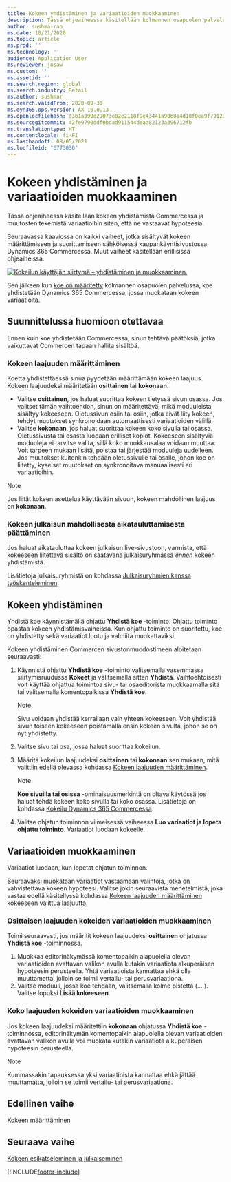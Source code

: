 ```yaml
---
title: Kokeen yhdistäminen ja variaatioiden muokkaaminen
description: Tässä ohjeaiheessa käsitellään kolmannen osapuolen palvelussa olevan kokeen yhdistämistä Dynamics 365 Commerceen ja kokeen variaatioiden muokkaamista.
author: sushma-rao
ms.date: 10/21/2020
ms.topic: article
ms.prod: ''
ms.technology: ''
audience: Application User
ms.reviewer: josaw
ms.custom: ''
ms.assetid: ''
ms.search.region: global
ms.search.industry: Retail
ms.author: sushmar
ms.search.validFrom: 2020-09-30
ms.dyn365.ops.version: AX 10.0.13
ms.openlocfilehash: d3b1a099e29073e82e2118f9e43441a9068a4d10f0ea9f79123b97d2b7d5c419
ms.sourcegitcommit: 42fe9790ddf0bdad911544deaa82123a396712fb
ms.translationtype: HT
ms.contentlocale: fi-FI
ms.lasthandoff: 08/05/2021
ms.locfileid: "6773030"
---
```

# <a name="connect-an-experiment-and-edit-variations"></a>Kokeen yhdistäminen ja variaatioiden muokkaaminen

Tässä ohjeaiheessa käsitellään kokeen yhdistämistä Commercessa ja muutosten tekemistä variaatioihin siten, että ne vastaavat hypoteesia. 

Seuraavassa kaaviossa on kaikki vaiheet, jotka sisältyvät kokeen määrittämiseen ja suorittamiseen sähköisessä kaupankäyntisivustossa Dynamics 365 Commercessa. Muut vaiheet käsitellään erillisissä ohjeaiheissa.

[ ![Kokeilun käyttäjän siirtymä – yhdistäminen ja muokkaaminen.](./media/experimentation_connect_edit.svg) ](./media/experimentation_connect_edit.svg#lightbox)

Sen jälkeen kun [koe on määritetty](experimentation-setup.md) kolmannen osapuolen palvelussa, koe yhdistetään Dynamics 365 Commercessa, jossa muokataan kokeen variaatioita.

## <a name="planning-considerations"></a>Suunnittelussa huomioon otettavaa

Ennen kuin koe yhdistetään Commercessa, sinun tehtävä päätöksiä, jotka vaikuttavat Commercen tapaan hallita sisältöä.

### <a name="determine-the-scope-of-your-experiment"></a>Kokeen laajuuden määrittäminen
Koetta yhdistettäessä sinua pyydetään määrittämään kokeen laajuus. Kokeen laajuudeksi määritetään **osittainen** tai **kokonaan**.
- Valitse **osittainen**, jos haluat suorittaa kokeen tietyssä sivun osassa. Jos valitset tämän vaihtoehdon, sinun on määritettävä, mikä moduuleista sisältyy kokeeseen. Oletussivun osiin tai osiin, jotka eivät liity kokeen, tehdyt muutokset synkronoidaan automaattisesti variaatioiden välillä.
- Valitse **kokonaan**, jos haluat suorittaa kokeen koko sivulla tai osassa. Oletussivusta tai osasta luodaan erilliset kopiot. Kokeeseen sisältyviä moduuleja ei tarvitse valita, sillä koko muokkausalaa voidaan muuttaa. Voit tarpeen mukaan lisätä, poistaa tai järjestää moduuleja uudelleen. Jos muutokset kuitenkin tehdään oletussivulle tai osalle, johon koe on liitetty, kyseiset muutokset on synkronoitava manuaalisesti eri variaatioihin.

<!-- not to editors, we're adding an image here to illustrate the difference. it will help.) -->

> [!NOTE]
> Jos liität kokeen asettelua käyttävään sivuun, kokeen mahdollinen laajuus on **kokonaan**.

### <a name="decide-if-you-want-to-schedule-when-your-experiment-is-published"></a>Kokeen julkaisun mahdollisesta aikatauluttamisesta päättäminen
Jos haluat aikatauluttaa kokeen julkaisun live-sivustoon, varmista, että kokeeseen liitettävä sisältö on saatavana julkaisuryhmässä *ennen* kokeen yhdistämistä. 

Lisätietoja julkaisuryhmistä on kohdassa [Julkaisuryhmien kanssa työskenteleminen](publish-groups.md).


## <a name="connect-your-experiment"></a>Kokeen yhdistäminen
Yhdistä koe käynnistämällä ohjattu **Yhdistä koe** -toiminto. Ohjattu toiminto opastaa kokeen yhdistämisvaiheissa. Kun ohjattu toiminto on suoritettu, koe on yhdistetty sekä variaatiot luotu ja valmiita muokattaviksi.

Kokeen yhdistäminen Commercen sivustonmuodostimeen aloitetaan seuraavasti:

1. Käynnistä ohjattu **Yhdistä koe** -toiminto valitsemalla vasemmassa siirtymisruudussa **Kokeet** ja valitsemalla sitten **Yhdistä**. Vaihtoehtoisesti voit käyttää ohjattua toimintoa sivu- tai osaeditorista muokkaamalla sitä tai valitsemalla komentopalkissa **Yhdistä koe**.

    > [!NOTE]
    > Sivu voidaan yhdistää kerrallaan vain yhteen kokeeseen. Voit yhdistää sivun toiseen kokeeseen poistamalla ensin kokeen sivulta, johon se on nyt yhdistetty.

1. Valitse sivu tai osa, jossa haluat suorittaa kokeilun.
1. Määritä kokeilun laajuudeksi **osittainen** tai **kokonaan** sen mukaan, mitä valittiin edellä olevassa kohdassa [Kokeen laajuuden määrittäminen](#determine-the-scope-of-your-experiment).
    > [!NOTE]
    > **Koe sivuilla tai osissa** -ominaisuusmerkintä on oltava käytössä jos haluat tehdä kokeen koko sivulla tai koko osassa. Lisätietoja on kohdassa [Kokeilu Dynamics 365 Commercessa](experimentation-overview.md).
    
1. Valitse ohjatun toiminnon viimeisessä vaiheessa **Luo variaatiot ja lopeta ohjattu toiminto**. Variaatiot luodaan kokeelle. 

## <a name="edit-your-variations"></a>Variaatioiden muokkaaminen
Variaatiot luodaan, kun lopetat ohjatun toiminnon. 

Seuraavaksi muokataan variaatiot vastaamaan valintoja, jotka on vahvistettava kokeen hypoteesi. Valitse jokin seuraavista menetelmistä, joka vastaa edellä käsitellyssä kohdassa [Kokeen laajuuden määrittäminen](#determine-the-scope-of-your-experiment) kokeeseen valittua laajuutta.

### <a name="edit-variations-for-experiments-with-partial-scope"></a>Osittaisen laajuuden kokeiden variaatioiden muokkaaminen
Toimi seuraavasti, jos määritit kokeen laajuudeksi **osittainen** ohjatussa **Yhdistä koe** -toiminnossa.

1. Muokkaa editorinäkymässä komentopalkin alapuolella olevan variaatioiden avattavan valikon avulla kutakin variaatiota alkuperäisen hypoteesin perusteella. Yhtä variaatioista kannattaa ehkä olla muuttamatta, jolloin se toimii vertailu- tai perusvariaationa.
1. Valitse moduuli, jossa koe tehdään, valitsemalla kolme pistettä (....). Valitse lopuksi **Lisää kokeeseen**.

### <a name="edit-variations-for-experiments-with-entire-scope"></a>Koko laajuuden kokeiden variaatioiden muokkaaminen
Jos kokeen laajuudeksi määritettiin **kokonaan** ohjatussa **Yhdistä koe** -toiminnossa, editorinäkymän komentopalkin alapuolella olevan variaatioiden avattavan valikon avulla voi muokata kutakin variaatiota alkuperäisen hypoteesin perusteella. 

> [!NOTE]
> Kummassakin tapauksessa yksi variaatioista kannattaa ehkä jättää muuttamatta, jolloin se toimii vertailu- tai perusvariaationa.

## <a name="previous-step"></a>Edellinen vaihe
[Kokeen määrittäminen](experimentation-setup.md) 


## <a name="next-step"></a>Seuraava vaihe
[Kokeen esikatseleminen ja julkaiseminen](experimentation-preview-publish.md)


[!INCLUDE[footer-include](../includes/footer-banner.md)]